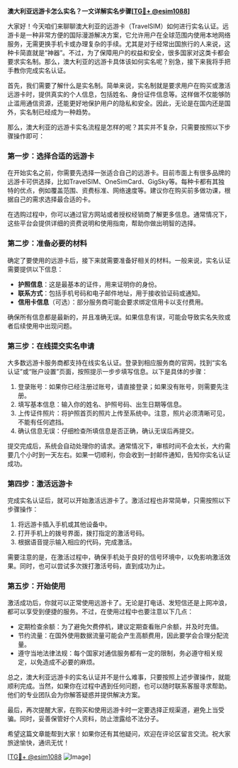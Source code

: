 **澳大利亚远游卡怎么实名？一文详解实名步骤[[TG💪+ @esim1088](https://t.me/s/esim1088)]**

大家好！今天咱们来聊聊澳大利亚的远游卡（TravelSIM）如何进行实名认证。远游卡是一种非常方便的国际漫游解决方案，它允许用户在全球范围内使用本地网络服务，无需更换手机卡或办理复杂的手续。尤其是对于经常出国旅行的人来说，这种卡简直就是“神器”。不过，为了保障用户的权益和安全，很多国家对这类卡都会要求实名制。那么，澳大利亚的远游卡具体该如何实名呢？别急，接下来我将手把手教你完成实名认证。

首先，我们需要了解什么是实名制。简单来说，实名制就是要求用户在购买或激活远游卡时，提供真实的个人信息，包括姓名、身份证件信息等。这样做不仅能够防止滥用通信资源，还能更好地保护用户的隐私和安全。因此，无论是在国内还是国外，实名制已经成为一种趋势。

那么，澳大利亚的远游卡实名流程是怎样的呢？其实并不复杂，只需要按照以下步骤操作即可：

### 第一步：选择合适的远游卡

在开始实名之前，你需要先选择一张适合自己的远游卡。目前市面上有很多品牌的远游卡可供选择，比如TravelSIM、OneSimCard、GigSky等。每种卡都有其独特的优点，例如覆盖范围、资费标准、网络速度等。建议你在购买前多做功课，根据自己的需求选择最合适的卡。

在选购过程中，你可以通过官方网站或者授权经销商了解更多信息。通常情况下，这些平台会提供详细的资费说明和使用指南，帮助你做出明智的选择。

### 第二步：准备必要的材料

确定了要使用的远游卡后，接下来就需要准备好相关的材料。一般来说，实名认证需要提供以下信息：

- **护照信息**：这是最基本的证件，用来证明你的身份。
- **联系方式**：包括手机号码和电子邮件地址，用于接收验证码或通知。
- **信用卡信息**（可选）：部分服务商可能会要求绑定信用卡以支付费用。

确保所有信息都是最新的，并且准确无误。如果信息有误，可能会导致实名失败或者后续使用中出现问题。

### 第三步：在线提交实名申请

大多数远游卡服务商都支持在线实名认证。登录到相应服务商的官网，找到“实名认证”或“账户设置”页面，按照提示一步步填写信息。以下是具体的步骤：

1. 登录账号：如果你已经注册过账号，请直接登录；如果没有账号，则需要先注册。
2. 填写基本信息：输入你的姓名、护照号码、出生日期等信息。
3. 上传证件照片：将护照首页的照片上传至系统中。注意，照片必须清晰可见，不能有任何遮挡。
4. 确认信息无误：仔细检查所填信息是否正确，确认无误后再提交。

提交完成后，系统会自动处理你的请求。通常情况下，审核时间不会太长，大约需要几个小时到一天左右。如果一切顺利，你会收到一封邮件通知，告知你实名认证成功。

### 第四步：激活远游卡

完成实名认证后，就可以开始激活远游卡了。激活过程也非常简单，只需按照以下步骤操作：

1. 将远游卡插入手机或其他设备中。
2. 打开手机上的拨号界面，拨打指定的激活号码。
3. 根据语音提示输入相应的代码，完成激活。

需要注意的是，在激活过程中，确保手机处于良好的信号环境中，以免影响激活效果。同时，也可以尝试多次拨打激活号码，直到成功为止。

### 第五步：开始使用

激活成功后，你就可以正常使用远游卡了。无论是打电话、发短信还是上网冲浪，都可以享受到便捷的服务。不过，在使用过程中也要注意以下几点：

- 定期检查余额：为了避免欠费停机，建议定期查看账户余额，并及时充值。
- 节约流量：在国外使用数据流量可能会产生高额费用，因此要学会合理分配流量。
- 遵守当地法律法规：每个国家对通信服务都有一定的限制，务必遵守相关规定，以免造成不必要的麻烦。

总之，澳大利亚远游卡的实名认证并不是什么难事，只要按照上述步骤操作，就能顺利完成。当然，如果你在过程中遇到任何问题，也可以随时联系客服寻求帮助。他们的专业团队会为你解答疑惑并提供解决方案。

最后，再次提醒大家，在购买和使用远游卡时一定要选择正规渠道，避免上当受骗。同时，妥善保管好个人资料，防止泄露给不法分子。

希望这篇文章能帮到大家！如果你还有其他疑问，欢迎在评论区留言交流。祝大家旅途愉快，通讯无忧！

[[TG💪+ @esim1088](https://t.me/s/esim1088) ![Image](https://i.postimg.cc/4NQfJmqS/Snipaste-2025-05-13-00-14-12.png)]